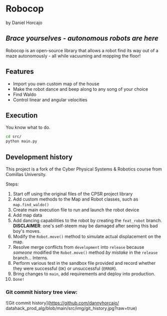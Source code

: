 # Robocop
by Daniel Horcajo
## _Brace yourselves - autonomous robots are here_

Robocop is an open-source library that allows a robot find its way out of a maze autonomously - all while vacuuming and mopping the floor!

## Features

- Import you own custom map of the house
- Make the robot dance and beep along to any song of your choice
- Find Waldo
- Control linear and angular velocities

## Execution

You know what to do.

```sh
cd src/
python main.py
```

## Development history

This project is a fork of the Cyber Physical Systems & Robotics course from Comillas University. 

Steps: 
1. Start off using the original files of the CPSR project library
2. Add custom methods to the Map and Robot classes, such as `map.find_waldo()`
3. Create main execution file to run and launch the robot device
4. Add map data
5. Add dancing capabilities to the robot by creating the `feat_robot` branch. **DISCLAIMER**: one's self-steem may be damaged after seeing this bad boy's moves.
6. Modify the `Robot.move()` method to simulate actual displacement on the map. 
7. Resolve merge conflicts from `development` into `release` because _someone_ modified the `Robot.move()` method _by mistake_ in the `release` branch... Interns.
8. Perform various test in the sandbox file provided and record whether they were successful (`OK`) or unsuccessful (`ERROR`).
9. Bring changes to `main`, add requirements and deploy into production.
10. `Done!`

### Git commit history tree view:

![Git commit history](https://github.com/dannyhorcajo/
datahack_prod_alg/blob/main/src/img/git_history.jpg?raw=true)
